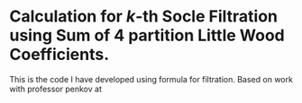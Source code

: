 # Calculation for $k$-th Socle Filtration using Sum of 4 partition Little Wood Coefficients.

This is the code I have developed using formula for filtration. Based on work with professor penkov at 

